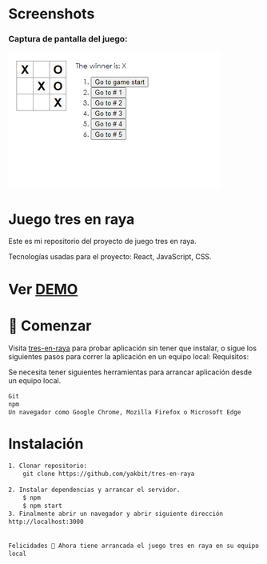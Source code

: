 # Screenshots

### Captura de pantalla del juego:

![](https://github.com/yakbit/tres-en-raya/blob/main/src/img/tres-en-raya.JPG)

# Juego tres en raya

Este es mi repositorio del proyecto de juego tres en raya.

Tecnologías usadas para el proyecto: React, JavaScript, CSS.

# Ver [DEMO](https://tres-en-raya-juego.netlify.app/ "Heading link")

# 🚀 Comenzar

Visita [tres-en-raya](https://tres-en-raya-juego.netlify.app/ "Heading link") para probar aplicación sin tener que instalar, o sigue los siguientes pasos para correr la aplicación en un equipo local:
Requisitos:

Se necesita tener siguientes herramientas para arrancar aplicación desde un equipo local.

    Git
    npm
    Un navegador como Google Chrome, Mozilla Firefox o Microsoft Edge

# Instalación

    1. Clonar repositorio:
        git clone https://github.com/yakbit/tres-en-raya

    2. Instalar dependencias y arrancar el servidor.
        $ npm
        $ npm start
    3. Finalmente abrir un navegador y abrir siguiente dirección http://localhost:3000


    Felicidades 🎉 Ahora tiene arrancada el juego tres en raya en su equipo local
